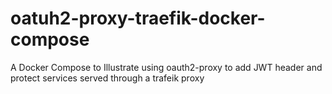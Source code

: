 # oatuh2-proxy-traefik-docker-compose
A Docker Compose to Illustrate using oauth2-proxy to add JWT header and protect services served through a trafeik proxy
